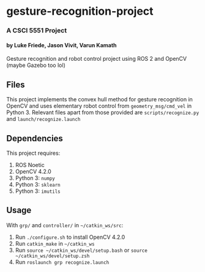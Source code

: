 # gesture-recognition-project
### A CSCI 5551 Project
#### by Luke Friede, Jason Vivit, Varun Kamath

Gesture recognition and robot control project using ROS 2 and OpenCV (maybe Gazebo too lol)

## Files
This project implements the convex hull method for gesture recognition in OpenCV and uses elementary robot control from `geometry_msg/cmd_vel` in Python 3. Relevant files apart from those provided are `scripts/recognize.py` and `launch/recognize.launch` 

## Dependencies
This project requires:
1. ROS Noetic
2. OpenCV 4.2.0
3. Python 3: `numpy`
4. Python 3: `sklearn`
5. Python 3: `imutils`

## Usage
With `grp/` and `controller/` in `~/catkin_ws/src`:
1. Run `./configure.sh` to install OpenCV 4.2.0
2. Run `catkin_make`  in `~/catkin_ws`
3. Run `source ~/catkin_ws/devel/setup.bash` or `source ~/catkin_ws/devel/setup.zsh`
4. Run `roslaunch grp recognize.launch`
